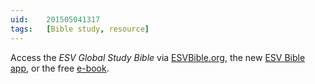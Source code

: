```yaml
---
uid:	201505041317
tags:	[Bible study, resource]
---
```


Access the *ESV Global Study Bible* via [ESVBible.org](http://www.esvbible.org/), the new [ESV Bible app](http://www.esv.org/mobile/), or the free [e-book](http://www.esv.org/e-books/).
